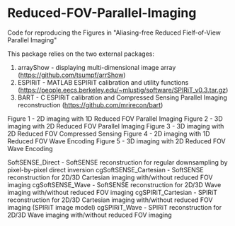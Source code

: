 # Reduced-FOV-Parallel-Imaging

Code for reproducing the Figures in 
"Aliasing-free Reduced Fielf-of-View Parallel Imaging"

This package relies on the two external packages:

1. arrayShow - displaying multi-dimensional image array (https://github.com/tsumpf/arrShow)
2. ESPIRiT   - MATLAB ESPIRiT calibration and utility functions (https://people.eecs.berkeley.edu/~mlustig/software/SPIRiT_v0.3.tar.gz)
3. BART      - C ESPIRiT calibration and Compressed Sensing Parallel Imaging reconstruction (https://github.com/mrirecon/bart)

Figure 1 - 2D imaging with 1D Reduced FOV Parallel Imaging
Figure 2 - 3D imaging with 2D Reduced FOV Parallel Imaging 
Figure 3 - 3D imaging with 2D Reduced FOV Compressed Sensing
Figure 4 - 2D imaging with 1D Reduced FOV Wave Encoding
Figure 5 - 3D imaging with 2D Reduced FOV Wave Encoding

SoftSENSE_Direct      - SoftSENSE reconstruction for regular downsampling by pixel-by-pixel direct inversion
cgSoftSENSE_Cartesian - SoftSENSE reconstruction for 2D/3D Cartesian imaging with/without reduced FOV imaging
cgSoftSENSE_Wave      - SoftSENSE reconstruction for 2D/3D Wave imaging with/without reduced FOV imaging
cgSPIRiT_Cartesian    - SPIRiT    reconstruction for 2D/3D Cartesian imaging with/without reduced FOV imaging (SPIRiT image model)
cgSPIRiT_Wave         - SPIRiT    reconstruction for 2D/3D Wave imaging with/without reduced FOV imaging

